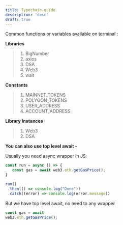 ```yaml
---
title: Typechain-guide
description: 'desc'
draft: true 
---
```

Common functions or variables available on terminal :

**Libraries**
> 1) BigNumber
> 2) axios
> 3) DSA
> 4) Web3
> 5) wait

**Constants**
> 1) MAINNET_TOKENS
> 2) POLYGON_TOKENS
> 3) USER_ADDRESS
> 4) ACCOUNT_ADDRESS

**Library Instances**
> 1) Web3
> 2) DSA

**You can also use top level await -**

Usually you need async wrapper in JS:
```js
const run = async () => {
   const gas = await web3.eth.getGasPrice();
}

run()
 .then(() => console.log("Done"))
 .catch((error) => console.log(error.message))
```
But we have top level await, no need to any wrapper
```js
const gas = await 
web3.eth.getGasPrice();
```

